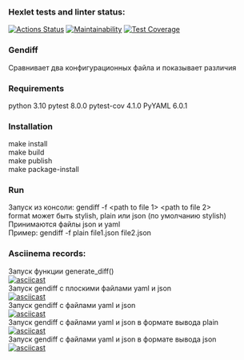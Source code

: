 ### Hexlet tests and linter status:
[![Actions Status](https://github.com/thrtth/python-project-50/actions/workflows/hexlet-check.yml/badge.svg)](https://github.com/thrtth/python-project-50/actions)
[![Maintainability](https://api.codeclimate.com/v1/badges/040490f2dab482c31015/maintainability)](https://codeclimate.com/github/thrtth/python-project-50/maintainability)
[![Test Coverage](https://api.codeclimate.com/v1/badges/040490f2dab482c31015/test_coverage)](https://codeclimate.com/github/thrtth/python-project-50/test_coverage)  


### Gendiff

Сравнивает два конфигурационных файла и показывает различия

### Requirements

python 3.10
pytest 8.0.0
pytest-cov 4.1.0
PyYAML 6.0.1

### Installation

make install  
make build  
make publish  
make package-install

### Run

Запуск из консоли: gendiff -f <format> <path to file 1> <path to file 2>  
format может быть stylish, plain или json (по умолчанию stylish)  
Принимаются файлы json и yaml  
Пример: gendiff -f plain file1.json file2.json

### Asciinema records:

Запуск функции generate_diff()  
[![asciicast](https://asciinema.org/a/HC2aNP0kKnQZ88okOknax9t23.svg)](https://asciinema.org/a/HC2aNP0kKnQZ88okOknax9t23)  
Запуск gendiff с плоскими файлами yaml и json  
[![asciicast](https://asciinema.org/a/NRwzAh29SpnoY4zTHcZrpJcvr.svg)](https://asciinema.org/a/NRwzAh29SpnoY4zTHcZrpJcvr)  
Запуск gendiff с файлами yaml и json  
[![asciicast](https://asciinema.org/a/D8Us7YM60JaX8oMolj9BU9cSs.svg)](https://asciinema.org/a/D8Us7YM60JaX8oMolj9BU9cSs)  
Запуск gendiff с файлами yaml и json в формате вывода plain  
[![asciicast](https://asciinema.org/a/TjuXoTgb8GY5wUiqYHNXCXpq5.svg)](https://asciinema.org/a/TjuXoTgb8GY5wUiqYHNXCXpq5)  
Запуск gendiff с файлами yaml и json в формате вывода json  
[![asciicast](https://asciinema.org/a/X8uKrTpzONHo2jZ3u7kTqNxwi.svg)](https://asciinema.org/a/X8uKrTpzONHo2jZ3u7kTqNxwi)  